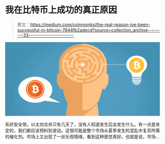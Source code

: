 # 我在比特币上成功的真正原因

> 原文：<https://medium.com/coinmonks/the-real-reason-ive-been-successful-in-bitcoin-7844fb2adecd?source=collection_archive---------33----------------------->

![](img/46a6b3a9fd63f3a6abf1a4e84043d536.png)

系好安全带。以太坊合并只有几天了，没有人知道发生后会发生什么。有一点是肯定的，我们都应该预料到波动。这很可能是整个市场从夏季发生的混乱中复苏所需的催化剂。市场上又出现了一丝乐观情绪，看到这种感觉真好。也就是说，市场…